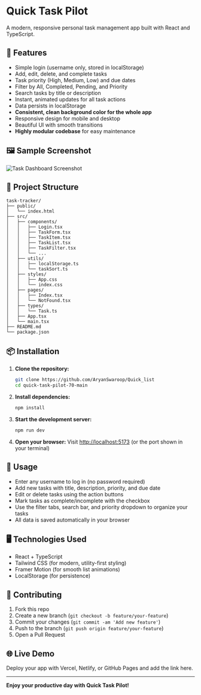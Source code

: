 # Quick Task Pilot

A modern, responsive personal task management app built with React and TypeScript.

## 🚀 Features
- Simple login (username only, stored in localStorage)
- Add, edit, delete, and complete tasks
- Task priority (High, Medium, Low) and due dates
- Filter by All, Completed, Pending, and Priority
- Search tasks by title or description
- Instant, animated updates for all task actions
- Data persists in localStorage
- **Consistent, clean background color for the whole app**
- Responsive design for mobile and desktop
- Beautiful UI with smooth transitions
- **Highly modular codebase** for easy maintenance

## 🖼️ Sample Screenshot
![Task Dashboard Screenshot](./screenshot.png)

## 📁 Project Structure
```
task-tracker/
├── public/
│   └── index.html
├── src/
│   ├── components/
│   │   ├── Login.tsx
│   │   ├── TaskForm.tsx
│   │   ├── TaskItem.tsx
│   │   ├── TaskList.tsx
│   │   ├── TaskFilter.tsx
│   │   └── ...
│   ├── utils/
│   │   ├── localStorage.ts
│   │   └── taskSort.ts
│   ├── styles/
│   │   ├── App.css
│   │   └── index.css
│   ├── pages/
│   │   ├── Index.tsx
│   │   └── NotFound.tsx
│   ├── types/
│   │   └── Task.ts
│   ├── App.tsx
│   └── main.tsx
├── README.md
└── package.json
```

## 📦 Installation

1. **Clone the repository:**
   ```sh
   git clone https://github.com/AryanSwaroop/Quick_list
   cd quick-task-pilot-70-main
   ```
2. **Install dependencies:**
   ```sh
   npm install
   ```
3. **Start the development server:**
   ```sh
   npm run dev
   ```
4. **Open your browser:**
   Visit [http://localhost:5173](http://localhost:5173) (or the port shown in your terminal)

## 📝 Usage
- Enter any username to log in (no password required)
- Add new tasks with title, description, priority, and due date
- Edit or delete tasks using the action buttons
- Mark tasks as complete/incomplete with the checkbox
- Use the filter tabs, search bar, and priority dropdown to organize your tasks
- All data is saved automatically in your browser

## 🖥️ Technologies Used
- React + TypeScript
- Tailwind CSS (for modern, utility-first styling)
- Framer Motion (for smooth list animations)
- LocalStorage (for persistence)

## 🤝 Contributing
1. Fork this repo
2. Create a new branch (`git checkout -b feature/your-feature`)
3. Commit your changes (`git commit -am 'Add new feature'`)
4. Push to the branch (`git push origin feature/your-feature`)
5. Open a Pull Request

## 🌐 Live Demo
Deploy your app with Vercel, Netlify, or GitHub Pages and add the link here.

---

**Enjoy your productive day with Quick Task Pilot!** 
